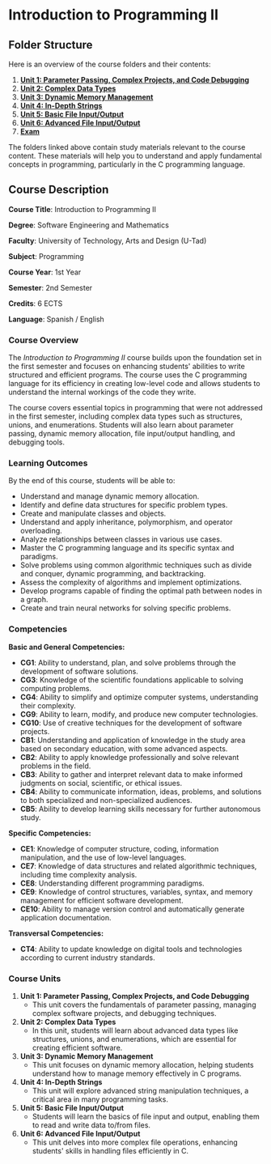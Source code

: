 # Introduction to Programming II 

## **Folder Structure**

Here is an overview of the course folders and their contents:

1. [**Unit 1: Parameter Passing, Complex Projects, and Code Debugging**](U1/)
2. [**Unit 2: Complex Data Types**](U2/)
3. [**Unit 3: Dynamic Memory Management**](U3/)
4. [**Unit 4: In-Depth Strings**](U4/)
5. [**Unit 5: Basic File Input/Output**](U5/)
6. [**Unit 6: Advanced File Input/Output**](U6/)
7. [**Exam**](Exam/)

The folders linked above contain study materials relevant to the course content. These materials will help you to understand and apply fundamental concepts in programming, particularly in the C programming language.

## **Course Description**

**Course Title**: Introduction to Programming II

**Degree**: Software Engineering and Mathematics

**Faculty**: University of Technology, Arts and Design (U-Tad)

**Subject**: Programming

**Course Year**: 1st Year

**Semester**: 2nd Semester

**Credits**: 6 ECTS

**Language**: Spanish / English

### **Course Overview**

The *Introduction to Programming II* course builds upon the foundation set in the first semester and focuses on enhancing students' abilities to write structured and efficient programs. The course uses the C programming language for its efficiency in creating low-level code and allows students to understand the internal workings of the code they write.

The course covers essential topics in programming that were not addressed in the first semester, including complex data types such as structures, unions, and enumerations. Students will also learn about parameter passing, dynamic memory allocation, file input/output handling, and debugging tools.

### **Learning Outcomes**

By the end of this course, students will be able to:

- Understand and manage dynamic memory allocation.
- Identify and define data structures for specific problem types.
- Create and manipulate classes and objects.
- Understand and apply inheritance, polymorphism, and operator overloading.
- Analyze relationships between classes in various use cases.
- Master the C programming language and its specific syntax and paradigms.
- Solve problems using common algorithmic techniques such as divide and conquer, dynamic programming, and backtracking.
- Assess the complexity of algorithms and implement optimizations.
- Develop programs capable of finding the optimal path between nodes in a graph.
- Create and train neural networks for solving specific problems.

### **Competencies**

**Basic and General Competencies:**

- **CG1**: Ability to understand, plan, and solve problems through the development of software solutions.
- **CG3**: Knowledge of the scientific foundations applicable to solving computing problems.
- **CG4**: Ability to simplify and optimize computer systems, understanding their complexity.
- **CG9**: Ability to learn, modify, and produce new computer technologies.
- **CG10**: Use of creative techniques for the development of software projects.
- **CB1**: Understanding and application of knowledge in the study area based on secondary education, with some advanced aspects.
- **CB2**: Ability to apply knowledge professionally and solve relevant problems in the field.
- **CB3**: Ability to gather and interpret relevant data to make informed judgments on social, scientific, or ethical issues.
- **CB4**: Ability to communicate information, ideas, problems, and solutions to both specialized and non-specialized audiences.
- **CB5**: Ability to develop learning skills necessary for further autonomous study.

**Specific Competencies:**

- **CE1**: Knowledge of computer structure, coding, information manipulation, and the use of low-level languages.
- **CE7**: Knowledge of data structures and related algorithmic techniques, including time complexity analysis.
- **CE8**: Understanding different programming paradigms.
- **CE9**: Knowledge of control structures, variables, syntax, and memory management for efficient software development.
- **CE10**: Ability to manage version control and automatically generate application documentation.

**Transversal Competencies:**

- **CT4**: Ability to update knowledge on digital tools and technologies according to current industry standards.

### **Course Units**

1. **Unit 1: Parameter Passing, Complex Projects, and Code Debugging**
    - This unit covers the fundamentals of parameter passing, managing complex software projects, and debugging techniques.
2. **Unit 2: Complex Data Types**
    - In this unit, students will learn about advanced data types like structures, unions, and enumerations, which are essential for creating efficient software.
3. **Unit 3: Dynamic Memory Management**
    - This unit focuses on dynamic memory allocation, helping students understand how to manage memory effectively in C programs.
4. **Unit 4: In-Depth Strings**
    - This unit will explore advanced string manipulation techniques, a critical area in many programming tasks.
5. **Unit 5: Basic File Input/Output**
    - Students will learn the basics of file input and output, enabling them to read and write data to/from files.
6. **Unit 6: Advanced File Input/Output**
    - This unit delves into more complex file operations, enhancing students' skills in handling files efficiently in C.
